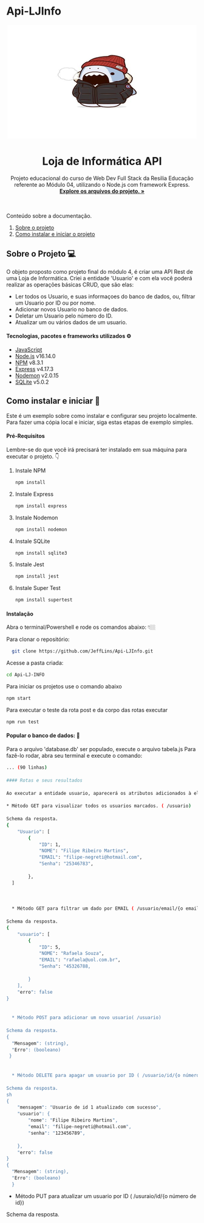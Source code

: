 # Api-LJInfo

<div align ="center"> 
<img src ="./src/imagem/shark12.jpg" alt = "logo" width = "500" height = "300">
</div>

<h1 align="center">Loja de Informática API</h1>
  
  <p align="center">
   Projeto educacional do curso de Web Dev Full Stack da Resilia Educação referente ao Módulo 04, utilizando o Node.js com framework Express.
   <br />
    <a href=""><strong>Explore os arquivos do projeto. »</strong></a>
    <br />
</div>
<br />
<br />
  <summary>Conteúdo sobre a documentação.</summary>
  <ol>
    <li>
      <a href="#sobre-o-projeto">Sobre o projeto</a>
    </li>
    <li>
      <a href="#como-instalar-e-iniciar">Como instalar e iniciar o projeto</a>
    </li>
  </ol>
  
  ## Sobre o Projeto 💻
  
  O objeto proposto como projeto final do módulo 4, é criar uma API Rest de uma Loja de Informática. Criei a entidade 'Usuario' e com ela você poderá realizar as operações básicas CRUD, que são elas:
  <br />
  * Ler todos os Usuario, e suas informaçoes do banco de dados, ou, filtrar um Usuario por ID ou por nome.
  * Adicionar novos Usuario no banco de dados.
  * Deletar um Usuario pelo número do ID.
  * Atualizar um ou vários dados de um usuario.

  #### Tecnologias, pacotes e frameworks utilizados ⚙️
 
  * [JavaScript](https://www.javascript.com/)
  * [Node.js](https://nodejs.org/en/) v16.14.0
  * [NPM](https://www.npmjs.com/) v8.3.1
  * [Express](https://www.npmjs.com/package/express) v4.17.3
  * [Nodemon](https://www.npmjs.com/package/nodemon) v2.0.15
  * [SQLite](https://www.sqlite.org/index.html) v5.0.2


 ## Como instalar e iniciar 🏁
  
 Este é um exemplo sobre como instalar e configurar seu projeto localmente. Para fazer uma cópia local e iniciar, siga estas etapas de exemplo simples.

#### Pré-Requisitos

Lembre-se do que você irá precisará ter instalado em sua máquina para executar o projeto. 👇
1. Instale NPM
   ```sh
   npm install
   ```
2. Instale Express
   ```sh
   npm install express
   ```
3. Instale Nodemon
   ```sh
   npm install nodemon
   ```
3. Instale SQLite
   ```sh
   npm install sqlite3
   ```
4. Instale Jest
   ```sh
   npm install jest
   ```
5. Instale Super Test
   ```sh
   npm install supertest
   ```
  #### Instalação
  
  Abra o terminal/Powershell e rode os comandos abaixo: 👇🏼

Para clonar o repositório:
 ```sh
   git clone https://github.com/JeffLins/Api-LJInfo.git
   ```
Acesse a pasta criada:
```sh
cd Api-LJ-INFO
```
Para iniciar os projetos use o comando abaixo
```sh
npm start
```
Para executar o teste da rota post e da corpo das rotas executar
```sh
npm run test
```

#### Popular o banco de dados: 🚧
Para o arquivo 'database.db' ser populado, execute o arquivo tabela.js Para fazê-lo rodar, abra seu terminal e execute o comando:
```sh
... (90 linhas)

#### Rotas e seus resultados

Ao executar a entidade usuario, aparecerá os atributos adicionados à ela, que são: id, nome, email e senha. Veja os resultados:

* Método GET para visualizar todos os usuarios marcados. ( /usuario)

Schema da resposta. 
{
    "Usuario": [
        {
            "ID": 1,
            "NOME": "Filipe Ribeiro Martins",
            "EMAIL": "filipe-negreti@hotmail.com",
            "Senha": "25346783",
            
        },
  ]
  


  * Método GET para filtrar um dado por EMAIL ( /usuario/email/{o email do usuario})

Schema da resposta. 
{
    "usuario": [
        {
            "ID": 5,
            "NOME": "Rafaela Souza",
            "EMAIL": "rafaela@uol.com.br",
            "Senha": "45326788,
            
        }
    ],
    "erro": false
}
  

  * Método POST para adicionar um novo usuario( /usuario)

Schema da resposta. 
{
  "Mensagem": (string),
  "Erro": (booleano)
 }
  

  * Método DELETE para apagar um usuario por ID ( /usuario/id/{o número de id})

Schema da resposta. 
sh
{
    "mensagem": "Usuario de id 1 atualizado com sucesso",
    "usuario": {
        "nome": "Filipe Ribeiro Martins",
        "email": "filipe-negreti@hotmail.com",
        "senha": "123456789",
        
    },
    "erro": false
}
{
  "Mensagem": (string),
  "Erro": (booleano)
  }
  ```
  * Método PUT para atualizar um usuario  por ID ( /usuraio/id/{o número de id})

Schema da resposta. 
